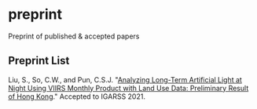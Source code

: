# preprint
Preprint of published &amp; accepted papers

## Preprint List
Liu, S., So, C.W., and Pun, C.S.J. "[Analyzing Long-Term Artificial Light at Night Using VIIRS Monthly Product with Land Use Data: Preliminary Result of Hong Kong](https://sjliu.me/paper/viirsMonthlyHKigarss2021.pdf)." Accepted to IGARSS 2021.

